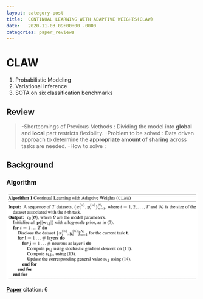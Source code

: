 ```yaml
---
layout: category-post
title:  CONTINUAL LEARNING WITH ADAPTIVE WEIGHTS(CLAW)
date:   2020-11-03 09:00:00 -0000
categories: paper_reviews
---
```


# CLAW

1. Probabilistic Modeling
2. Variational Inference
3. SOTA on six classification benchmarks

## Review
> -Shortcomings of Previous Methods : Dividing the model into **global** and **local** part restricts flexibility.
> -Problem to be solved : Data driven approach to determine the **appropriate amount of sharing** across tasks are needed.
> -How to solve : 

## Background

### Algorithm
![Desktop View](/assets/img/CLAW_algorithm.jpeg)

[**Paper**](https://arxiv.org/abs/1911.09514)
citation: 6